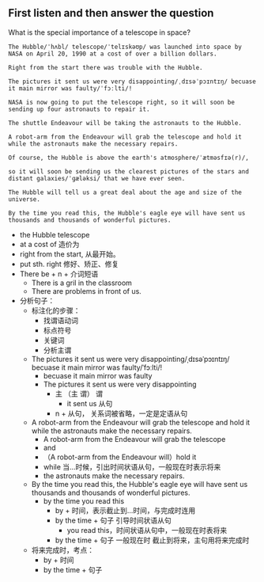# 

## First listen and then answer the question
What is the special importance of a telescope in space?
```
The Hubble/ˈhʌbl/ telescope/ˈtelɪskəʊp/ was launched into space by NASA on April 20, 1990 at a cost of over a billion dollars.

Right from the start there was trouble with the Hubble.

The pictures it sent us were very disappointing/ˌdɪsəˈpɔɪntɪŋ/ becuase it main mirror was faulty/ˈfɔːlti/!

NASA is now going to put the telescope right, so it will soon be sending up four astronauts to repair it.

The shuttle Endeavour will be taking the astronauts to the Hubble.

A robot-arm from the Endeavour will grab the telescope and hold it while the astronauts make the necessary repairs.

Of course, the Hubble is above the earth's atmosphere/ˈætməsfɪə(r)/, 

so it will soon be sending us the clearest pictures of the stars and distant galaxies/ˈɡæləksi/ that we have ever seen.

The Hubble will tell us a great deal about the age and size of the universe.

By the time you read this, the Hubble's eagle eye will have sent us thousands and thousands of wonderful pictures.
```

- the Hubble telescope
- at a cost of 造价为
- right from the start, 从最开始。
- put sth. right 修好、矫正、修复
- There be + n + 介词短语
   - There is a gril in the classroom
   - There are problems in front of us.
- 分析句子：
   - 标注化的步骤：
      - 找谓语动词
      - 标点符号
      - 关键词
      - 分析主谓
   - The pictures it sent us were very disappointing/ˌdɪsəˈpɔɪntɪŋ/ becuase it main mirror was faulty/ˈfɔːlti/!
      - becuase it main mirror was faulty
      - The pictures it sent us were very disappointing
         - 主 （主 谓） 谓
            - it sent us 从句
         - n + 从句， 关系词被省略，一定是定语从句
   - A robot-arm from the Endeavour will grab the telescope and hold it while the astronauts make the necessary repairs.
      - A robot-arm from the Endeavour will grab the telescope 
      - and
      - （A robot-arm from the Endeavour will）hold it
      - while 当...时候，引出时间状语从句，一般现在时表示将来
      -  the astronauts make the necessary repairs.
   - By the time you read this, the Hubble's eagle eye will have sent us thousands and thousands of wonderful pictures.
      - by the time you read this
         - by + 时间，表示截止到...时间，与完成时连用
         - by the time + 句子 引导时间状语从句
            - you read this，时间状语从句中，一般现在时表将来
         - by the time + 句子 一般现在时 截止到将来，主句用将来完成时
   - 将来完成时，考点：
      - by + 时间
      - by the time + 句子
